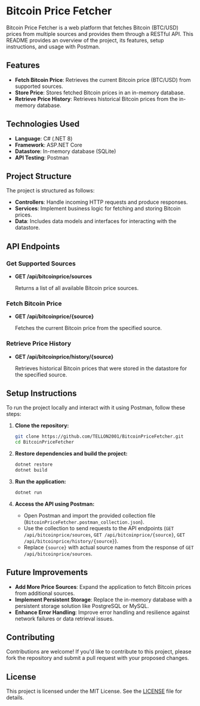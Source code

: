 # Bitcoin Price Fetcher

Bitcoin Price Fetcher is a web platform that fetches Bitcoin (BTC/USD) prices from multiple sources and provides them through a RESTful API. This README provides an overview of the project, its features, setup instructions, and usage with Postman.

## Features

- **Fetch Bitcoin Price**: Retrieves the current Bitcoin price (BTC/USD) from supported sources.
- **Store Price**: Stores fetched Bitcoin prices in an in-memory database.
- **Retrieve Price History**: Retrieves historical Bitcoin prices from the in-memory database.

## Technologies Used

- **Language**: C# (.NET 8)
- **Framework**: ASP.NET Core
- **Datastore**: In-memory database (SQLite)
- **API Testing**: Postman

## Project Structure

The project is structured as follows:

- **Controllers**: Handle incoming HTTP requests and produce responses.
- **Services**: Implement business logic for fetching and storing Bitcoin prices.
- **Data**: Includes data models and interfaces for interacting with the datastore.

## API Endpoints

### Get Supported Sources

- **GET /api/bitcoinprice/sources**

  Returns a list of all available Bitcoin price sources.

### Fetch Bitcoin Price

- **GET /api/bitcoinprice/{source}**

  Fetches the current Bitcoin price from the specified source.

### Retrieve Price History

- **GET /api/bitcoinprice/history/{source}**

  Retrieves historical Bitcoin prices that were stored in the datastore for the specified source.

## Setup Instructions

To run the project locally and interact with it using Postman, follow these steps:

1. **Clone the repository:**

   ```bash
   git clone https://github.com/TELLON2001/BitcoinPriceFetcher.git
   cd BitcoinPriceFetcher
   ```

2. **Restore dependencies and build the project:**

   ```bash
   dotnet restore
   dotnet build
   ```

3. **Run the application:**

   ```bash
   dotnet run
   ```

4. **Access the API using Postman:**

   - Open Postman and import the provided collection file (`BitcoinPriceFetcher.postman_collection.json`).
   - Use the collection to send requests to the API endpoints (`GET /api/bitcoinprice/sources`, `GET /api/bitcoinprice/{source}`, `GET /api/bitcoinprice/history/{source}`).
   - Replace `{source}` with actual source names from the response of `GET /api/bitcoinprice/sources`.

## Future Improvements

- **Add More Price Sources**: Expand the application to fetch Bitcoin prices from additional sources.
- **Implement Persistent Storage**: Replace the in-memory database with a persistent storage solution like PostgreSQL or MySQL.
- **Enhance Error Handling**: Improve error handling and resilience against network failures or data retrieval issues.

## Contributing

Contributions are welcome! If you'd like to contribute to this project, please fork the repository and submit a pull request with your proposed changes.

## License

This project is licensed under the MIT License. See the [LICENSE](./LICENSE) file for details.
